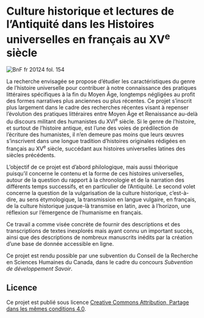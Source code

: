 # Culture historique et lectures de l’Antiquité dans les Histoires universelles en français au XV<sup>e</sup> siècle

![BnF fr 20124 fol. 154](http://expositions.bnf.fr/homere/images/3/fr_20124_154.jpg)

La recherche envisagée se propose d’étudier les caractéristiques du genre de l’histoire universelle pour contribuer à notre connaissance des pratiques littéraires spécifiques à la fin du Moyen Âge, longtemps négligées au profit des formes narratives plus anciennes ou plus récentes. Ce projet s’inscrit plus largement dans le cadre des recherches récentes visant à repenser l’évolution des pratiques littéraires entre Moyen Âge et Renaissance au-delà du discours militant des humanistes du XVI<sup>e</sup> siècle. Si le genre de l’histoire, et surtout de l’histoire antique, est l’une des voies de prédilection de l’écriture des humanistes, il n’en demeure pas moins que leurs œuvres s’inscrivent dans une longue tradition d’histoires originales rédigées en français au XV<sup>e</sup> siècle, succédant aux histoires universelles latines des siècles précédents.

L’objectif de ce projet est d’abord philologique, mais aussi théorique puisqu’il concerne le contenu et la forme de ces histoires universelles, autour de la question du rapport à la chronologie et de la narration des différents temps successifs, et en particulier de l’Antiquité. Le second volet concerne la question de la vulgarisation de la culture historique, c’est-à-dire, au sens étymologique, la transmission en langue vulgaire, en français, de la culture historique jusque-là transmise en latin, avec à l’horizon, une réflexion sur l’émergence de l’humanisme en français.

Ce travail a comme visée concrète de fournir des descriptions et des transcriptions de textes inexplorés mais ayant connu un important succès, ainsi que des descriptions de nombreux manuscrits inédits par la création d’une base de donnée accessible en ligne.

Ce projet est rendu possible par une subvention du Conseil de la Recherche en Sciences Humaines du Canada, dans le cadre du concours *Subvention de développement Savoir*.

## Licence

Ce projet est publié sous licence [Creative Commons Attribution, Partage dans les mêmes conditions 4.0](http://creativecommons.org/licenses/by-sa/4.0/deed.fr).

